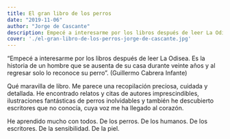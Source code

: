 ```yaml
---
title: El gran libro de los perros
date: "2019-11-06"
author: "Jorge de Cascante"
description: Empecé a interesarme por los libros después de leer La Odisea. Es la historia de un hombre que se ausenta de su casa durante veinte años y al regresar solo lo reconoce su perro
cover: './el-gran-libro-de-los-perros-jorge-de-cascante.jpg'
---
```


“Empecé a interesarme por los libros después de leer La Odisea. Es la historia de un hombre que se ausenta de su casa durante veinte años y al regresar solo lo reconoce su perro”.
(Guillermo Cabrera Infante)

Qué maravilla de libro. Me parece una recopilación preciosa, cuidada y detallada. He encontrado relatos y citas de autores imprescindibles, ilustraciones fantásticas de perros inolvidables y también he descubierto escritores que no conocía, cuya voz me ha llegado al corazón.

He aprendido mucho con todos. De los perros. De los humanos. De los escritores. De la sensibilidad. De la piel.
